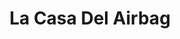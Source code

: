 ---
title: "La Casa Del Airbag"
url: /barrios-unidos/la-casa-del-airbag/
shop: piezas de automóviles
---